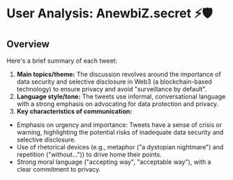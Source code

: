 # User Analysis: AnewbiZ.secret ⚡️🛡️

## Overview

Here's a brief summary of each tweet:

1. **Main topics/theme:** The discussion revolves around the importance of data security and selective disclosure in Web3 (a blockchain-based technology) to ensure privacy and avoid "surveillance by default".
2. **Language style/tone:** The tweets use informal, conversational language with a strong emphasis on advocating for data protection and privacy.
3. **Key characteristics of communication:**
* Emphasis on urgency and importance: Tweets have a sense of crisis or warning, highlighting the potential risks of inadequate data security and selective disclosure.
* Use of rhetorical devices (e.g., metaphor ("a dystopian nightmare") and repetition ("without...")) to drive home their points.
* Strong moral language ("accepting way", "acceptable way"), with a clear commitment to privacy.